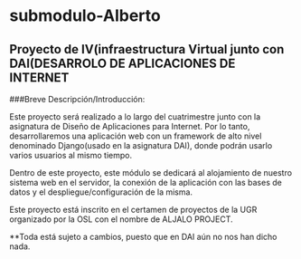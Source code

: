 # submodulo-Alberto
## **Proyecto de IV(infraestructura Virtual junto con DAI(DESARROLO DE APLICACIONES DE INTERNET** ##


###Breve Descripción/Introducción:

Este proyecto será realizado a lo largo del cuatrimestre junto con la asignatura de Diseño de Aplicaciones para Internet. Por lo tanto, desarrollaremos una aplicación web con un framework de alto nivel denominado Django(usado en la asignatura DAI), donde podrán usarlo varios usuarios al mismo tiempo.

Dentro de este proyecto, este módulo se dedicará al alojamiento de nuestro sistema web en el servidor, la conexión de la aplicación con las bases de datos y el despliegue/configuración de la misma.

Este proyecto está inscrito en el certamen de proyectos de la UGR organizado por la OSL con el nombre de ALJALO PROJECT.


**Toda está sujeto a cambios, puesto que en DAI aún no nos han dicho nada.
